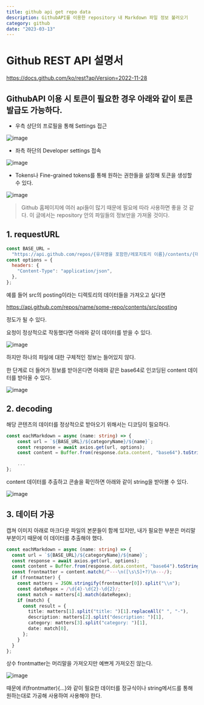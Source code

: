 ```yaml
---
title: github api get repo data
description: GithubAPI를 이용한 repository 내 Markdown 파일 정보 불러오기
category: github
date: "2023-03-13"
---
```


# Github REST API 설명서

https://docs.github.com/ko/rest?apiVersion=2022-11-28

## GithubAPI 이용 시 토큰이 필요한 경우 아래와 같이 토큰 발급도 가능하다.

- 우측 상단의 프로필을 통해 Settings 접근

![image](https://img1.daumcdn.net/thumb/R1280x0/?scode=mtistory2&fname=https%3A%2F%2Fblog.kakaocdn.net%2Fdn%2Fc5d9NT%2Fbtr3XWt2ipS%2FlVrpZru5irR5mDft0cLaO0%2Fimg.png)

- 좌측 하단의 Developer settings 접속

![image](https://img1.daumcdn.net/thumb/R1280x0/?scode=mtistory2&fname=https%3A%2F%2Fblog.kakaocdn.net%2Fdn%2FdnMYAN%2Fbtr37uQgb1j%2Fz3lG0JXTBq5gkIhvk1HEek%2Fimg.png)

- Tokens나 Fine-grained tokens를 통해 원하는 권한들을 설정해 토큰을 생성할 수 있다.

![image](https://img1.daumcdn.net/thumb/R1280x0/?scode=mtistory2&fname=https%3A%2F%2Fblog.kakaocdn.net%2Fdn%2FcKOqYU%2Fbtr3V6YgATa%2Fc3QmI12TDR3vgoNL0ZTZR1%2Fimg.png)

> Github 홈페이지에 여러 api들이 많기 때문에 필요에 따라 사용하면 좋을 것 같다. 이 글에서는 repository 안의 파일들의 정보만을 가져올 것이다.

## 1. requestURL

```javascript
const BASE_URL =
  "https://api.github.com/repos/{유저명을 포함한/레포지토리 이름}/contents/{데이터를 가져올 디렉토리}";
const options = {
  headers: {
    "Content-Type": "application/json",
  },
};
```

예를 들어 src의 posting이라는 디렉토리의 데이터들을 가져오고 싶다면

https://api.github.com/repos/name/some-repo/contents/src/posting

정도가 될 수 있다.

요청이 정상적으로 작동했다면 아래와 같이 데이터를 받을 수 있다.

![image](https://img1.daumcdn.net/thumb/R1280x0/?scode=mtistory2&fname=https%3A%2F%2Fblog.kakaocdn.net%2Fdn%2FXHDFb%2Fbtr3WcDXFiZ%2FmFW3Q3uyQPHEOBpkOFVKA0%2Fimg.png)

하지만 하나의 파일에 대한 구체적인 정보는 들어있지 않다.

한 단계로 더 들어가 정보를 받아온다면 아래와 같은 base64로 인코딩된 content 데이터를 받아올 수 있다.

![image](https://img1.daumcdn.net/thumb/R1280x0/?scode=mtistory2&fname=https%3A%2F%2Fblog.kakaocdn.net%2Fdn%2FcaVD0e%2Fbtr38M4cfZ6%2FMLUYZ4OarG3pXvjnSCW7VK%2Fimg.png)

## 2. decoding

해당 콘텐츠의 데이터를 정상적으로 받아오기 위해서는 디코딩이 필요하다.

```typescript
const eachMarkdown = async (name: string) => {
    const url = `${BASE_URL}/${categoryName}/${name}`;
    const response = await axios.get(url, options);
    const content = Buffer.from(response.data.content, "base64").toString();

    ...
};
```

content 데이터를 추출하고 콘솔을 확인하면 아래와 같이 string을 받아볼 수 있다.

![image](https://img1.daumcdn.net/thumb/R1280x0/?scode=mtistory2&fname=https%3A%2F%2Fblog.kakaocdn.net%2Fdn%2Flctvp%2Fbtr38LKZ6o1%2FnwU9EK44kJmKCfanQsdw0K%2Fimg.png)

## 3. 데이터 가공

캡쳐 이미지 아래로 마크다운 파일의 본문들이 함께 있지만, 내가 필요한 부분은 머리말 부분이기 때문에 이 데이터를 추출해야 했다.

```typescript
const eachMarkdown = async (name: string) => {
  const url = `${BASE_URL}/${categoryName}/${name}`;
  const response = await axios.get(url, options);
  const content = Buffer.from(response.data.content, "base64").toString();
  const frontmatter = content.match(/^---\n([\s\S]+?)\n---/);
  if (frontmatter) {
    const matters = JSON.stringify(frontmatter[0]).split("\\n");
    const dateRegex = /\d{4}-\d{2}-\d{2}/;
    const match = matters[4].match(dateRegex);
    if (match) {
      const result = {
        title: matters[1].split("title: ")[1].replaceAll(" ", "-"),
        description: matters[2].split("description: ")[1],
        category: matters[3].split("category: ")[1],
        date: match[0],
      };
    }
  }
};
```

상수 frontmatter는 머리말을 가져오지만 예쁘게 가져오진 않는다.

![image](https://img1.daumcdn.net/thumb/R1280x0/?scode=mtistory2&fname=https%3A%2F%2Fblog.kakaocdn.net%2Fdn%2FTC1yi%2Fbtr35bRukP2%2FnWJ0mgeFgu2LlEBk0KyupK%2Fimg.png)

때문에 if(frontmatter){...}와 같이 필요한 데이터를 정규식이나 string메서드를 통해 원하는대로 가공해 사용하여 사용해야 한다.
